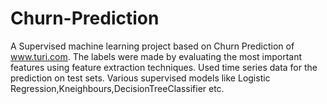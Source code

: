 # Churn-Prediction
A Supervised machine learning project based on Churn Prediction of www.turi.com. The labels were made by evaluating the most important
features using feature extraction techniques. 
Used time series data for the prediction on test sets.
Various supervised models like Logistic Regression,Kneighbours,DecisionTreeClassifier etc.
